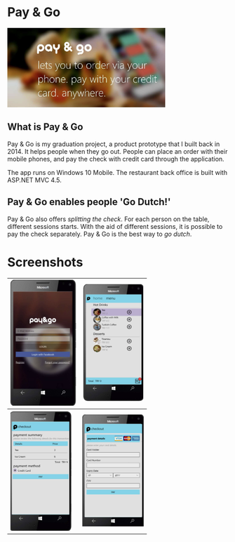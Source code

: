 # Pay & Go
![Pay&Go Landing Page](./doc/payngo-landing.png) 

## What is Pay & Go
Pay & Go is my graduation project, a product prototype that I built back in 2014. It helps people when they go out. People can place an order with their mobile phones, and pay the check with credit card through the application. 

The app runs on Windows 10 Mobile. The restaurant back office is built with ASP.NET MVC 4.5.

## Pay & Go enables people 'Go Dutch!'
Pay  & Go also offers <i>splitting the check</i>. For each person on the table, different sessions starts.
With the aid of different sessions, it is possible to pay the check separately. Pay & Go is the best way to <i>go dutch</i>.


# Screenshots
| ![Pay&Go Login Screen](./doc/payngo-1.png) | ![Restaurant Menu](./doc/payngo-menu.png) |
|--|--|
| ![Checkout Page](./doc/payngo-checkout.png) | ![Payment Page](./doc/payngo-payment.png) |

